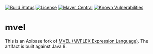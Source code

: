 [![Build Status](https://api.travis-ci.org/axibase/mvel.svg?branch=master)](https://travis-ci.org/axibase/mvel)
[![License](https://img.shields.io/badge/License-Apache%202-blue.svg)](http://www.apache.org/licenses/LICENSE-2.0)
[![Maven Central](https://maven-badges.herokuapp.com/maven-central/com.axibase/mvel/badge.svg)](https://maven-badges.herokuapp.com/maven-central/com.axibase/mvel)
[![Known Vulnerabilities](https://snyk.io/test/github/axibase/mvel/badge.svg?targetFile=pom.xml)](https://snyk.io/test/github/axibase/mvel?targetFile=pom.xml)


# mvel

This is an Axibase fork of [MVEL (MVFLEX Expression Language)](https://github.com/mvel/mvel).
The artifact is built against Java 8.
